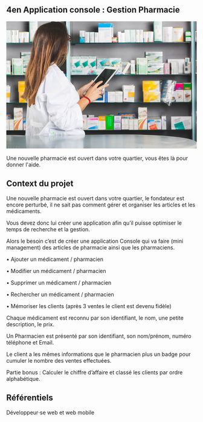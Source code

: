 ## 4en Application console : Gestion Pharmacie

![Alt text](context/img.jpg?raw=true "Title")

Une nouvelle pharmacie est ouvert dans votre quartier, vous êtes là pour donner l'aide.

## Context du projet

Une nouvelle pharmacie est ouvert dans votre quartier, le fondateur est encore perturbé, il ne sait pas comment gérer et organiser les articles et les médicaments.

Vous devez donc lui créer une application afin qu’il puisse optimiser le temps de recherche et la gestion.

Alors le besoin c’est de créer une application Console qui va faire (mini management) des articles de pharmacie ainsi que les pharmaciens.

• Ajouter un médicament / pharmacien

• Modifier un médicament / pharmacien

• Supprimer un médicament / pharmacien

• Rechercher un médicament / pharmacien

• Mémoriser les clients (après 3 ventes le client est devenu fidèle)

Chaque médicament est reconnu par son identifiant, le nom, une petite description, le prix.

Un Pharmacien est présenté par son identifiant, son nom/prénom, numéro téléphone et Email.

Le client a les mêmes informations que le pharmacien plus un badge pour cumuler le nombre des ventes effectuées.

Partie bonus : Calculer le chiffre d’affaire et classé les clients par ordre alphabétique.

## Référentiels

Développeur⋅se web et web mobile
